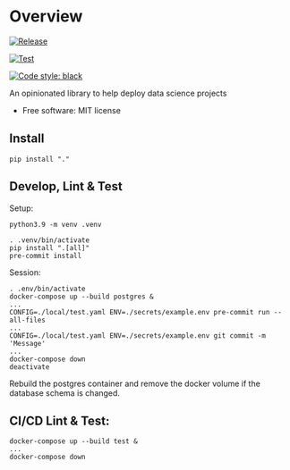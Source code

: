 # Overview

[![Release](https://github.com/pennsignals/dsdk/workflows/release/badge.svg)](https://github.com/pennsignals/dsdk/actions?query=workflow%3Arelease)

[![Test](https://github.com/pennsignals/dsdk/workflows/test/badge.svg)](https://github.com/pennsignals/dsdk/actions?query=workflow%3Atest)

[![Code style: black](https://img.shields.io/badge/code%20style-black-000000.svg)](https://github.com/psf/black)

An opinionated library to help deploy data science projects

* Free software: MIT license

## Install

    pip install "."

## Develop, Lint & Test

Setup:

    python3.9 -m venv .venv

    . .venv/bin/activate
    pip install ".[all]"
    pre-commit install

Session:

    . .env/bin/activate
    docker-compose up --build postgres &
    ...
    CONFIG=./local/test.yaml ENV=./secrets/example.env pre-commit run --all-files
    ...
    CONFIG=./local/test.yaml ENV=./secrets/example.env git commit -m 'Message'
    ...
    docker-compose down
    deactivate

Rebuild the postgres container and remove the docker volume if the database schema is changed.

## CI/CD Lint & Test:

    docker-compose up --build test &
    ...
    docker-compose down

